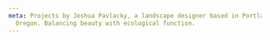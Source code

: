 ```yaml
---
meta: Projects by Joshua Pavlacky, a landscape designer based in Portland,
  Oregon. Balancing beauty with ecological function.
---
```

